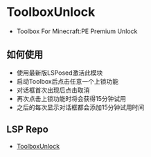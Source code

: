 # ToolboxUnlock
- Toolbox For Minecraft:PE Premium Unlock

## 如何使用

- 使用最新版LSPosed激活此模块
- 启动Toolbox后点击任意一个上锁功能
- 对话框首次出现后点击取消
- 再次点击上锁功能时将会获得15分钟试用
- 之后的每次显示对话框都会添加15分钟试用时间

## LSP Repo

- [ToolboxUnlock](https://github.com/Xposed-Modules-Repo/com.luckyzyx.toolboxunlock/)
